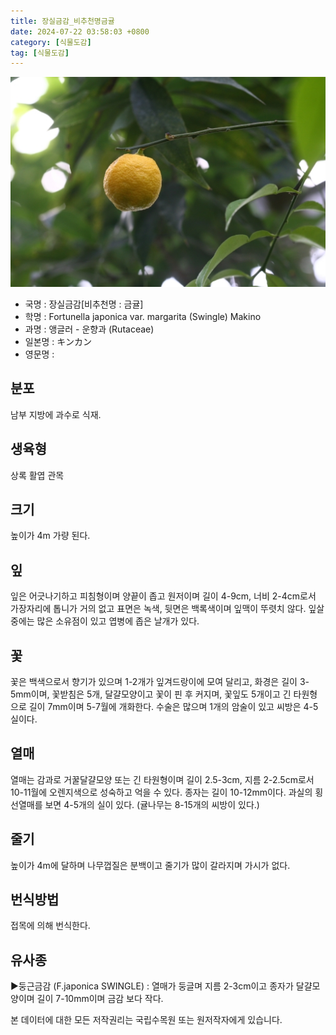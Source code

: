 ```yaml
---
title: 장실금감_비추천명금귤
date: 2024-07-22 03:58:03 +0800
category: [식물도감]
tag: [식물도감]
---
```




![장실금감[비추천명 : 금귤]](/assets/img/fileUpload/plants/basic/Rutaceae/Fortunella/31525/1_th2.JPG)
- 국명 : 장실금감[비추천명 : 금귤]
- 학명 : Fortunella japonica var. margarita (Swingle) Makino
- 과명 : 앵글러 - 운향과 (Rutaceae)
- 일본명 : キンカン
- 영문명 : 


## 분포
남부 지방에 과수로 식재.
## 생육형
상록 활엽 관목
## 크기
높이가 4m 가량 된다.
## 잎
잎은 어긋나기하고 피침형이며 양끝이 좁고 원저이며 길이 4-9cm, 너비 2-4cm로서 가장자리에 톱니가 거의 없고 표면은 녹색, 뒷면은 백록색이며 잎맥이 뚜렷치 않다. 잎살 중에는 많은 소유점이 있고 엽병에 좁은 날개가 있다.
## 꽃
꽃은 백색으로서 향기가 있으며 1-2개가 잎겨드랑이에 모여 달리고, 화경은 길이 3-5mm이며, 꽃받침은 5개, 달걀모양이고 꽃이 핀 후 커지며, 꽃잎도 5개이고 긴 타원형으로 길이 7mm이며 5-7월에 개화한다. 수술은 많으며 1개의 암술이 있고 씨방은 4-5실이다.
## 열매
열매는 감과로 거꿀달걀모양 또는 긴 타원형이며 길이 2.5-3cm, 지름 2-2.5cm로서 10-11월에 오렌지색으로 성숙하고 억을 수 있다. 종자는 길이 10-12mm이다. 과실의 횡선열매를 보면 4-5개의 실이 있다. (귤나무는 8-15개의 씨방이 있다.)
## 줄기
높이가 4m에 달하며 나무껍질은 분백이고 줄기가 많이 갈라지며 가시가 없다.
## 번식방법
접목에 의해 번식한다.
## 유사종
▶둥근금감 (F.japonica SWINGLE) : 열매가 둥글며 지름 2-3cm이고 종자가 달걀모양이며 길이 7-10mm이며 금감 보다 작다.






본 데이터에 대한 모든 저작권리는 국립수목원 또는 원저작자에게 있습니다.
